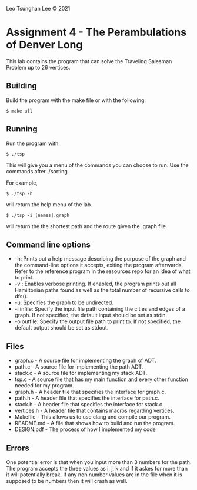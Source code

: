 Leo Tsunghan Lee © 2021
# Assignment 4 - The Perambulations of Denver Long

This lab contains the program that can solve the Traveling Salesman Problem up to 26 vertices. 

## Building

Build the program with the make file or with the following:
```
$ make all
```

## Running

Run the program with:
```
$ ./tsp
```
This will give you a menu of the commands you can choose to run. Use the commands after ./sorting

For example,
```
$ ./tsp -h
```
will return the help menu of the lab.

```
$ ./tsp -i [names].graph
```
will return the the shortest path and the route given the .graph file.

## Command line options

* -h: Prints out a help message describing the purpose of the graph and the command-line options it accepts, exiting the program afterwards. Refer to the reference program in the resources repo for an idea of what to print.
* -v : Enables verbose printing. If enabled, the program prints out all Hamiltonian paths found as well as the total number of recursive calls to dfs().
* -u: Specifies the graph to be undirected.
* -i infile: Specify the input file path containing the cities and edges of a graph. If not specified, the default input should be set as stdin.
* -o outfile: Specify the output file path to print to. If not specified, the default output should be set as stdout.

## Files

* graph.c - A source file for implementing the graph of ADT.
* path.c - A source file for implementing the path ADT.
* stack.c - A source file for implementing my stack ADT.
* tsp.c - A source file that has my main function and every other function needed for my program.
* graph.h - A header file that specifies the interface for graph.c.
* path.h - A header file that specifies the interface for path.c.
* stack.h - A header file that specifies the interface for stack.c.
* vertices.h - A header file that contains macros regarding vertices.
* Makefile - This allows us to use clang and compile our program.
* README.md - A file that shows how to build and run the program.
* DESIGN.pdf - The process of how I implemented my code

## Errors

One potential error is that when you input more than 3 numbers for the path. The program accepts the three values as i, j, k and if it askes for more than it will potentially break. If any non number values are in the file when it is supposed to be numbers then it will crash as well.

